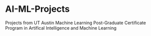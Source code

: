 # AI-ML-Projects

Projects from UT Austin Machine Learning Post-Graduate Certificate Program in Artifical Intelligence and Machine Learning
